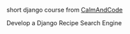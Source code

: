 short django course from [CalmAndCode](https://calmandcode.com/)

Develop a Django Recipe Search Engine
